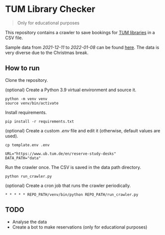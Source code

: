 # TUM Library Checker

> Only for educational purposes

This repository contains a crawler to save bookings for [TUM libraries](https://www.ub.tum.de/en/reserve-study-desks) in a CSV file.

Sample data from *2021-12-11* to *2022-01-08* can be found [here](./sample_data). The data is very diverse due to the Christmas break.


## How to run

Clone the repository.

(optional) Create a Python 3.9 virtual environment and source it.
```
python -m venv venv
source venv/bin/activate
```

Install requirements.
```
pip install -r requirements.txt
```

(optional) 
Create a custom *.env* file and edit it (otherwise, default values are used).
```
cp template.env .env
```
```
URL="https://www.ub.tum.de/en/reserve-study-desks"
DATA_PATH="data"
```

Run the crawler once. The CSV is saved in the data path directory.
```
python run_crawler.py
```

(optional) Create a cron job that runs the crawler periodically.
```
* * * * * REPO_PATH/venv/bin/python REPO_PATH/run_crawler.py
```

## TODO

- Analyse the data
- Create a bot to make reservations (only for educational purposes)

